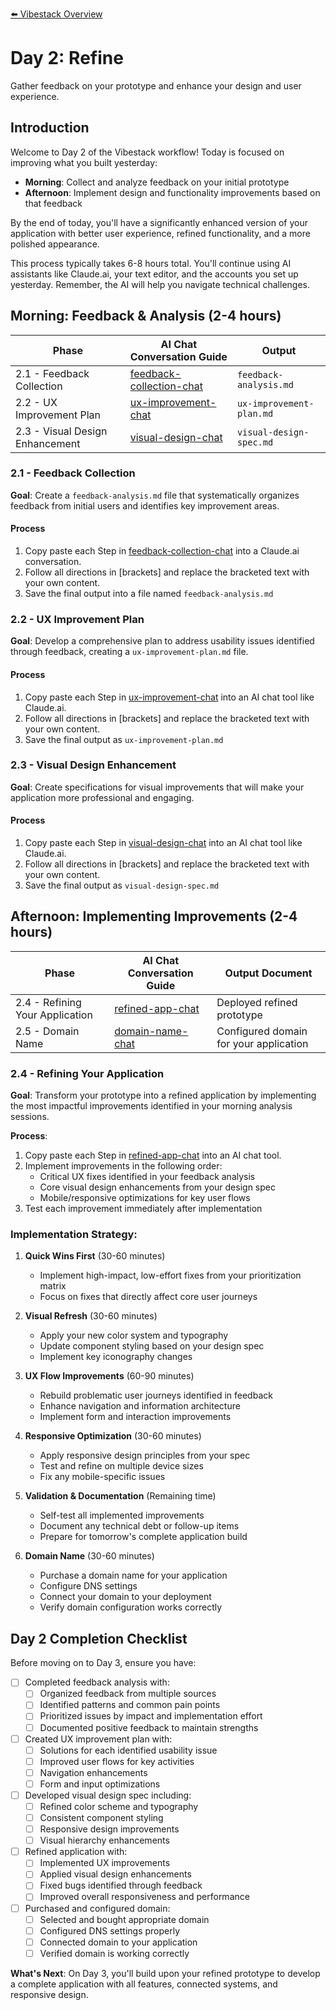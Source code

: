 [⬅️ Vibestack Overview](../README.md)

# Day 2: Refine

Gather feedback on your prototype and enhance your design and user experience.

## Introduction
Welcome to Day 2 of the Vibestack workflow! Today is focused on improving what you built yesterday:
- **Morning**: Collect and analyze feedback on your initial prototype
- **Afternoon**: Implement design and functionality improvements based on that feedback

By the end of today, you'll have a significantly enhanced version of your application with better user experience, refined functionality, and a more polished appearance.

This process typically takes 6-8 hours total. You'll continue using AI assistants like Claude.ai, your text editor, and the accounts you set up yesterday. Remember, the AI will help you navigate technical challenges.

## Morning: Feedback & Analysis (2-4 hours)

| Phase | AI Chat Conversation Guide | Output |
|-------|-----------------|-----------------|
| 2.1 - Feedback Collection | [feedback-collection-chat](2.1-feedback-collection-chat.md) | `feedback-analysis.md` |
| 2.2 - UX Improvement Plan | [ux-improvement-chat](2.2-ux-improvement-chat.md) | `ux-improvement-plan.md` |
| 2.3 - Visual Design Enhancement | [visual-design-chat](2.3-visual-design-chat.md) | `visual-design-spec.md` |

### 2.1 - Feedback Collection

**Goal**: Create a `feedback-analysis.md` file that systematically organizes feedback from initial users and identifies key improvement areas.

#### Process
1. Copy paste each Step in [feedback-collection-chat](2.1-feedback-collection-chat.md) into a Claude.ai conversation.
2. Follow all directions in [brackets] and replace the bracketed text with your own content.
3. Save the final output into a file named `feedback-analysis.md`

### 2.2 - UX Improvement Plan

**Goal**: Develop a comprehensive plan to address usability issues identified through feedback, creating a `ux-improvement-plan.md` file.

#### Process
1. Copy paste each Step in [ux-improvement-chat](2.2-ux-improvement-chat.md) into an AI chat tool like Claude.ai.
2. Follow all directions in [brackets] and replace the bracketed text with your own content.
3. Save the final output as `ux-improvement-plan.md`

### 2.3 - Visual Design Enhancement

**Goal**: Create specifications for visual improvements that will make your application more professional and engaging.

#### Process
1. Copy paste each Step in [visual-design-chat](2.3-visual-design-chat.md) into an AI chat tool like Claude.ai.
2. Follow all directions in [brackets] and replace the bracketed text with your own content.
3. Save the final output as `visual-design-spec.md`

## Afternoon: Implementing Improvements (2-4 hours)

| Phase | AI Chat Conversation Guide | Output Document |
|-------|-----------------|-----------------|
| 2.4 - Refining Your Application | [refined-app-chat](2.4-refined-app-chat.md) | Deployed refined prototype |
| 2.5 - Domain Name | [domain-name-chat](2.5-domain-name-chat.md) | Configured domain for your application |

### 2.4 - Refining Your Application

**Goal**: Transform your prototype into a refined application by implementing the most impactful improvements identified in your morning analysis sessions.

**Process**:
1. Copy paste each Step in [refined-app-chat](2.4-refined-app-chat.md) into an AI chat tool.
2. Implement improvements in the following order:
   - Critical UX fixes identified in your feedback analysis
   - Core visual design enhancements from your design spec
   - Mobile/responsive optimizations for key user flows
3. Test each improvement immediately after implementation

### Implementation Strategy:

1. **Quick Wins First** (30-60 minutes)
   - Implement high-impact, low-effort fixes from your prioritization matrix
   - Focus on fixes that directly affect core user journeys

2. **Visual Refresh** (30-60 minutes)
   - Apply your new color system and typography
   - Update component styling based on your design spec
   - Implement key iconography changes

3. **UX Flow Improvements** (60-90 minutes)
   - Rebuild problematic user journeys identified in feedback
   - Enhance navigation and information architecture
   - Implement form and interaction improvements

4. **Responsive Optimization** (30-60 minutes)
   - Apply responsive design principles from your spec
   - Test and refine on multiple device sizes
   - Fix any mobile-specific issues

5. **Validation & Documentation** (Remaining time)
   - Self-test all implemented improvements
   - Document any technical debt or follow-up items
   - Prepare for tomorrow's complete application build

6. **Domain Name** (30-60 minutes)
   - Purchase a domain name for your application
   - Configure DNS settings
   - Connect your domain to your deployment
   - Verify domain configuration works correctly

## Day 2 Completion Checklist

Before moving on to Day 3, ensure you have:

- [ ] Completed feedback analysis with:
  - [ ] Organized feedback from multiple sources
  - [ ] Identified patterns and common pain points
  - [ ] Prioritized issues by impact and implementation effort
  - [ ] Documented positive feedback to maintain strengths

- [ ] Created UX improvement plan with:
  - [ ] Solutions for each identified usability issue
  - [ ] Improved user flows for key activities
  - [ ] Navigation enhancements
  - [ ] Form and input optimizations

- [ ] Developed visual design spec including:
  - [ ] Refined color scheme and typography
  - [ ] Consistent component styling
  - [ ] Responsive design improvements
  - [ ] Visual hierarchy enhancements

- [ ] Refined application with:
  - [ ] Implemented UX improvements
  - [ ] Applied visual design enhancements
  - [ ] Fixed bugs identified through feedback
  - [ ] Improved overall responsiveness and performance

- [ ] Purchased and configured domain:
  - [ ] Selected and bought appropriate domain
  - [ ] Configured DNS settings properly
  - [ ] Connected domain to your application
  - [ ] Verified domain is working correctly

**What's Next**: On Day 3, you'll build upon your refined prototype to develop a complete application with all features, connected systems, and responsive design.